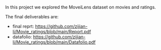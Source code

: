 In this project we explored the MoveiLens dataset on movies and ratings.

The final deliverables are:
* final reprt: https://github.com/zijian-li/Movie_ratings/blob/main/Report.pdf
* datafolio: https://github.com/zijian-li/Movie_ratings/blob/main/Datafolio.pdf
